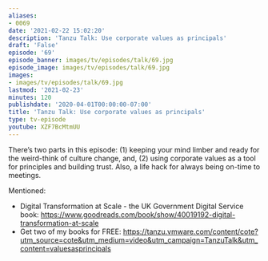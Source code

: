 ```yaml
---
aliases:
- 0069
date: '2021-02-22 15:02:20'
description: 'Tanzu Talk: Use corporate values as principals'
draft: 'False'
episode: '69'
episode_banner: images/tv/episodes/talk/69.jpg
episode_image: images/tv/episodes/talk/69.jpg
images:
- images/tv/episodes/talk/69.jpg
lastmod: '2021-02-23'
minutes: 120
publishdate: '2020-04-01T00:00:00-07:00'
title: 'Tanzu Talk: Use corporate values as principals'
type: tv-episode
youtube: XZF7BcMtmUU
---
```


There’s two parts in this episode: (1) keeping your mind limber and ready for the weird-think of culture change, and, (2) using corporate values as a tool for principles and building trust. Also, a life hack for always being on-time to meetings.

Mentioned:

- Digital Transformation at Scale - the UK Government Digital Service book: https://www.goodreads.com/book/show/40019192-digital-transformation-at-scale 
- Get two of my books for FREE: https://tanzu.vmware.com/content/cote?utm_source=cote&utm_medium=video&utm_campaign=TanzuTalk&utm_content=valuesasprincipals